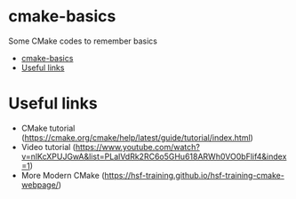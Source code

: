 # cmake-basics
Some CMake codes to remember basics

- [cmake-basics](#cmake-basics)
- [Useful links](#useful-links)

# Useful links

- CMake tutorial (https://cmake.org/cmake/help/latest/guide/tutorial/index.html)
- Video tutorial (https://www.youtube.com/watch?v=nlKcXPUJGwA&list=PLalVdRk2RC6o5GHu618ARWh0VO0bFlif4&index=1)
- More Modern CMake (https://hsf-training.github.io/hsf-training-cmake-webpage/)
